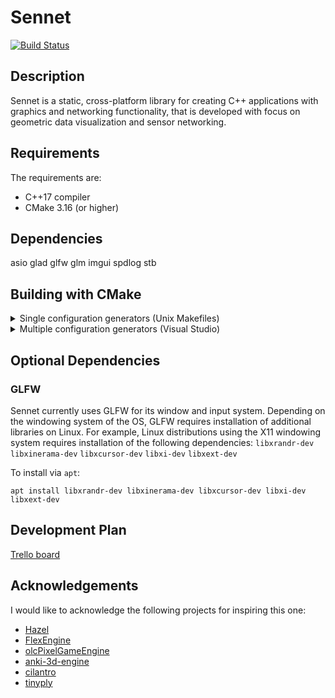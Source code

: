 # Sennet 
[![Build Status](https://travis-ci.com/markvilar/Sennet.svg?branch=master)](https://travis-ci.com/markvilar/Sennet)

## Description
Sennet is a static, cross-platform library for creating C++ applications 
with graphics and networking functionality, that is developed with focus on 
geometric data visualization and sensor networking.

## Requirements
The requirements are:
- C++17 compiler
- CMake 3.16 (or higher)

## Dependencies

asio
glad
glfw
glm
imgui
spdlog
stb

## Building with CMake

<details>
<summary>Single configuration generators (Unix Makefiles)</summary>

- Debug mode:
```
git clone https://gitub.com/markvilar/Sennet.git
cd Sennet
cmake -S . -B build/ -G "Unix Makefiles" "-DCMAKE_BUILD_TYPE=Debug"
cmake --build build/
```

- Realese mode:
```
git clone https://gitub.com/markvilar/Sennet.git
cd Sennet
cmake -S . -B build/ -G "Unix Makefiles" "-DCMAKE_BUILD_TYPE=Realese"
cmake --build build/
```
</details>


<details>
<summary>Multiple configuration generators (Visual Studio)</summary>

- Debug mode:
```
git clone https://gitub.com/markvilar/Sennet.git
cd Sennet
cmake -S . -B build/ -G "Visual Studio 16 2019" -A x64
cmake --build build/ --config Debug
```

- Realese mode:
```
git clone https://gitub.com/markvilar/Sennet.git
cd Sennet
cmake -S . -B build/ -G "Visual Studio 16 2019" -A x64
cmake --build build/ --config Realese
```
</details>

## Optional Dependencies

### GLFW

Sennet currently uses GLFW for its window and input system. Depending on the
windowing system of the OS, GLFW requires installation of additional libraries
on Linux. For example, Linux distributions using the X11 windowing system
requires installation of the following dependencies: `libxrandr-dev` 
`libxinerama-dev` `libxcursor-dev` `libxi-dev` `libxext-dev`

To install via `apt`:
```
apt install libxrandr-dev libxinerama-dev libxcursor-dev libxi-dev libxext-dev
```

## Development Plan

[Trello board](https://trello.com/b/iZZPB2t0/sennet)

## Acknowledgements
I would like to acknowledge the following projects for inspiring this one:
- [Hazel](https://github.com/TheCherno/Hazel)
- [FlexEngine](https://github.com/ajweeks/FlexEngine)
- [olcPixelGameEngine](https://github.com/OneLoneCoder/olcPixelGameEngine)
- [anki-3d-engine](https://github.com/godlikepanos/anki-3d-engine)
- [cilantro](https://github.com/kzampog/cilantro)
- [tinyply](https://github.com/ddiakopoulos/tinyply)

